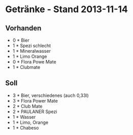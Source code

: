 # Getränke - Stand 2013-11-14

## Vorhanden

  * 0 * Bier
  * 1 * Spezi schlecht
  * 1 * Mineralwasser
  * 1 * Limo Orange
  * 0 * Flora Powe Mate
  * 1 * Clubmate
 
## Soll
  * 3 * Bier, verschiedenes (auch 0,33l)
  * 3 * Flora Power Mate
  * 2 * Club Mate
  * 2 * PAULANER Spezi
  * 1 * Wasser
  * 1 * Limo, Orange
  * 1 * Chabeso
